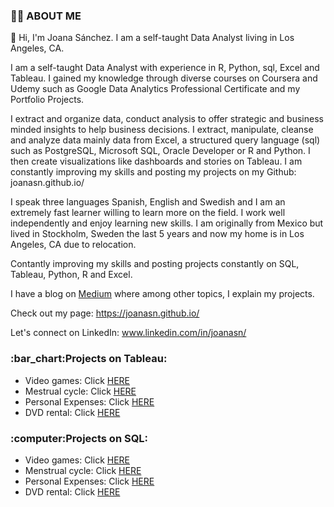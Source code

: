 <h3><strong>🙋‍♀️ ABOUT ME</strong></h3>

👋 Hi, I'm Joana Sánchez. I am a self-taught Data Analyst living in Los Angeles, CA.  

I am a self-taught Data Analyst with experience in R, Python, sql, Excel and Tableau. I gained my knowledge through diverse courses on Coursera and Udemy such as Google Data Analytics Professional Certificate and my Portfolio Projects.

I extract and organize data, conduct analysis to offer strategic and business minded insights to help business decisions. I extract, manipulate, cleanse and analyze data mainly data from Excel, a structured query language (sql) such as PostgreSQL, Microsoft SQL, Oracle Developer or R and Python. I then create visualizations like dashboards and stories on Tableau. I am constantly improving my skills and posting my projects on my Github: joanasn.github.io/

I speak three languages Spanish, English and Swedish and I am an extremely fast learner willing to learn more on the field. I work well independently and enjoy learning new skills. I am originally from Mexico but lived in Stockholm, Sweden the last 5 years and now my home is in Los Angeles, CA due to relocation.

Contantly improving my skills and posting projects constantly on SQL, Tableau, Python, R and Excel.

I have a blog on <a href="https://medium.com/@joanasnchez">Medium</a> where among other topics, I explain my projects. 

Check out my page:
https://joanasn.github.io/

Let's connect on LinkedIn:
www.linkedin.com/in/joanasn/

<h3><strong>:bar_chart:Projects on Tableau:</strong></h3>

- Video games: Click <a href="https://public.tableau.com/app/profile/joanasn/viz/Videogamesbysales/Dashboard1">HERE</a>
- Mestrual cycle: Click <a href="https://public.tableau.com/app/profile/joanasn/viz/Period_16741666173880/Dashboard2">HERE</a>
- Personal Expenses: Click <a href="https://public.tableau.com/app/profile/joanasn/viz/PersonalExpenses-Project/Conclussion">HERE</a>
- DVD rental: Click <a href="https://public.tableau.com/app/profile/joanasn/viz/DVDrentalProject/Project-Story">HERE</a>


<h3><strong>:computer:Projects on SQL:</strong></h3>

- Video games: Click <a href="https://github.com/Joanasn/sql-Projects/blob/main/Queries%20-%20Videogames%20project.sql">HERE</a>
- Menstrual cycle: Click <a href="https://github.com/Joanasn/sql-Projects/blob/main/Period%20project%20sql.sql">HERE</a>
- Personal Expenses: Click <a href="https://github.com/Joanasn/PortfolioProject/blob/main/Queries.sql">HERE</a>
- DVD rental: Click <a href="https://github.com/Joanasn/sql-Projects/blob/main/Project-DVD%20rental-PostgreSQL.sql">HERE</a>





<!---
Joanasn/Joanasn is a ✨ special ✨ repository because its `README.md` (this file) appears on your GitHub profile.
You can click the Preview link to take a look at your changes.
--->
